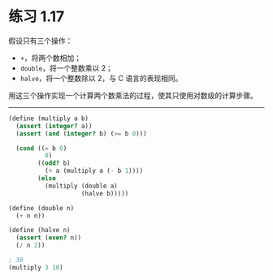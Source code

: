 # 练习 1.17

假设只有三个操作：

* `+`，将两个数相加；
* `double`，将一个整数乘以 2；
* `halve`，将一个整数除以 2，与 C 语言的表现相同。

用这三个操作实现一个计算两个数乘法的过程，使其只使用对数级的计算步骤。

---

```Scheme
(define (multiply a b)
  (assert (integer? a))
  (assert (and (integer? b) (>= b 0)))

  (cond ((= b 0)
          0)
        ((odd? b)
          (+ a (multiply a (- b 1))))
        (else
          (multiply (double a)
                    (halve b)))))

(define (double n)
  (+ n n))

(define (halve n)
  (assert (even? n))
  (/ n 2))

; 30
(multiply 3 10)
```
